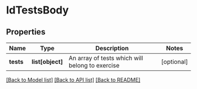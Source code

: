 # IdTestsBody

## Properties
Name | Type | Description | Notes
------------ | ------------- | ------------- | -------------
**tests** | **list[object]** | An array of tests which will belong to exercise | [optional] 

[[Back to Model list]](../README.md#documentation-for-models) [[Back to API list]](../README.md#documentation-for-api-endpoints) [[Back to README]](../README.md)

